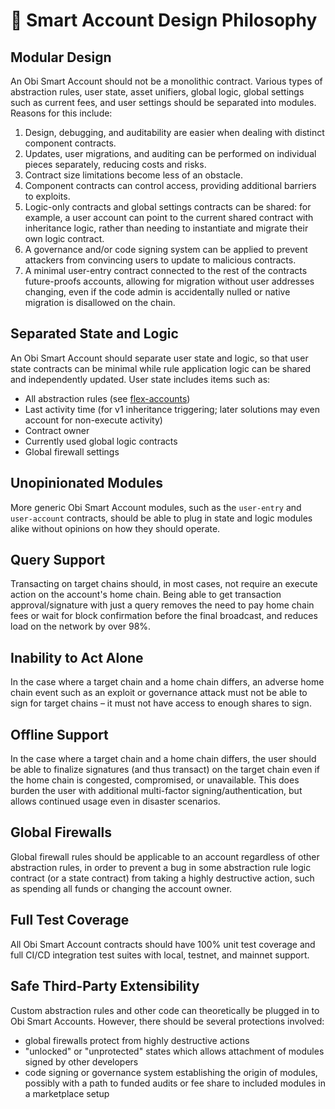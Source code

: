 # 📜 Smart Account Design Philosophy

## Modular Design

An Obi Smart Account should not be a monolithic contract. Various types of abstraction rules, user state, asset unifiers, global logic, global settings such as current fees, and user settings should be separated into modules. Reasons for this include:

1. Design, debugging, and auditability are easier when dealing with distinct component contracts.
2. Updates, user migrations, and auditing can be performed on individual pieces separately, reducing costs and risks.
3. Contract size limitations become less of an obstacle.
4. Component contracts can control access, providing additional barriers to exploits.
5. Logic-only contracts and global settings contracts can be shared: for example, a user account can point to the current shared contract with inheritance logic, rather than needing to instantiate and migrate their own logic contract.
6. A governance and/or code signing system can be applied to prevent attackers from convincing users to update to malicious contracts.
7. A minimal user-entry contract connected to the rest of the contracts future-proofs accounts, allowing for migration without user addresses changing, even if the code admin is accidentally nulled or native migration is disallowed on the chain.

## Separated State and Logic

An Obi Smart Account should separate user state and logic, so that user state contracts can be minimal while rule application logic can be shared and independently updated. User state includes items such as:

* All abstraction rules (see [flex-accounts](flex-accounts/ "mention"))
* Last activity time (for v1 inheritance triggering; later solutions may even account for non-execute activity)
* Contract owner
* Currently used global logic contracts
* Global firewall settings

## Unopinionated Modules

More generic Obi Smart Account modules, such as the `user-entry` and `user-account` contracts, should be able to plug in state and logic modules alike without opinions on how they should operate.

## Query Support

Transacting on target chains should, in most cases, not require an execute action on the account's home chain. Being able to get transaction approval/signature with just a query removes the need to pay home chain fees or wait for block confirmation before the final broadcast, and reduces load on the network by over 98%.

## Inability to Act Alone

In the case where a target chain and a home chain differs, an adverse home chain event such as an exploit or governance attack must not be able to sign for target chains – it must not have access to enough shares to sign.

## Offline Support

In the case where a target chain and a home chain differs, the user should be able to finalize signatures (and thus transact) on the target chain even if the home chain is congested, compromised, or unavailable. This does burden the user with additional multi-factor signing/authentication, but allows continued usage even in disaster scenarios.

## Global Firewalls

Global firewall rules should be applicable to an account regardless of other abstraction rules, in order to prevent a bug in some abstraction rule logic contract (or a state contract) from taking a highly destructive action, such as spending all funds or changing the account owner.

## Full Test Coverage

All Obi Smart Account contracts should have 100% unit test coverage and full CI/CD integration test suites with local, testnet, and mainnet support.

## Safe Third-Party Extensibility

Custom abstraction rules and other code can theoretically be plugged in to Obi Smart Accounts. However, there should be several protections involved:

* global firewalls protect from highly destructive actions
* "unlocked" or "unprotected" states which allows attachment of modules signed by other developers
* code signing or governance system establishing the origin of modules, possibly with a path to funded audits or fee share to included modules in a marketplace setup

